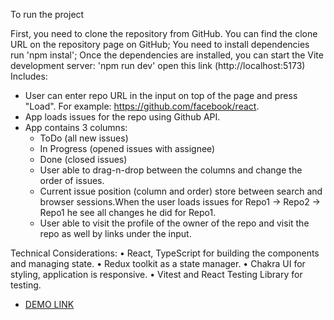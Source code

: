 To run the project

First, you need to clone the repository from GitHub. You can find the clone URL on the repository page on GitHub;
You need to install dependencies run 'npm instal';
Once the dependencies are installed, you can start the Vite development server: 'npm run dev'
open this link (http://localhost:5173)
Includes:

- User can enter repo URL in the input on top of the page and press "Load". For example: https://github.com/facebook/react.
- App loads issues for the repo using Github API.
- App contains 3 columns:
  - ToDo (all new issues)
  - In Progress (opened issues with assignee)
  - Done (closed issues)
  - User able to drag-n-drop between the columns and change the order of issues.
  - Current issue position (column and order) store between search and browser sessions.When the user loads issues for Repo1 -> Repo2 -> Repo1 he see all changes he did for Repo1.
  - User able to visit the profile of the owner of the repo and visit the repo as well by links under the input.

Technical Considerations: • React, TypeScript for building the components and managing state. • Redux toolkit as a state manager. • Chakra UI for styling, application is responsive. • Vitest and React Testing Library for testing.

- [DEMO LINK]( https://ViktorAfk.github.io/kanban-test-task/) 
